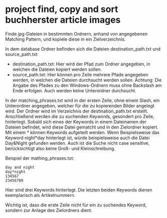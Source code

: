 # project find, copy and sort buchherster article images
Finde jpg-Dateien in bestimmten Ordnern, anhand von angegebenen Matching Pattern, und kopiele diese in ein Zielverzeichnis.

In dem database Ordner befinden sich die Dateien destination_path.txt und source_path.txt
- destination_path.txt: Hier wird der Pfad zum Ordner angegeben, in welchen die Dateien kopiert werden sollen.
- source_path.txt: Hier können pro Zeile mehrere Pfade angegeben werden, in welchen die Dateien durchsucht werden sollen.
Achtung: Die Angabe des Pfades zu den Windows-Ordnern muss ohne Backslash am Ende erfolgen. Auch werden keine Unterordner durchsucht.

In der matching_phrases.txt wird in der ersten Zeile, ohne einem Slash, ein Unterordner angegeben, welcher für die zu kopierenden Bilder angelegt wird. Der Ordner wird im Verzeichnis der destination_path.txt erstellt.
Anschließend werden die zu suchenden Keywords, gesondert pro Zeile, hinterlegt. Sobald sich eines der Keywords in einem Dateinamen der Dateien befindet, wird diese Datei gematcht und in den Zielordner kopiert.
Mit einem * können Keywords aufgeteilt werden. Wenn Beispielsweise das Keyword night*day hinterlegt ist, würde beispielsweise auch die Datei Day&Night gefunden werden.
Auch ist die Suche nicht case sensitive, berücksichtigt also keine Groß- und Kleinschreibung.

Beispiel der mathing_phrases.txt:

```
day and night
day*night
134567
23456789
```

Hier sind drei Keywords hinterlegt. Die letzten beiden Keywords dienen exemplarisch als Artikelnummern.

Wichtig ist, dass die erste Zeile nicht für ein zu suchendes Keyword, sondern zur Anlage des Zielordners dient.
